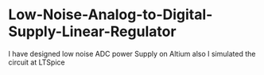 # Low-Noise-Analog-to-Digital-Supply-Linear-Regulator
I have designed low noise ADC power Supply on Altium also I simulated the circuit at LTSpice
